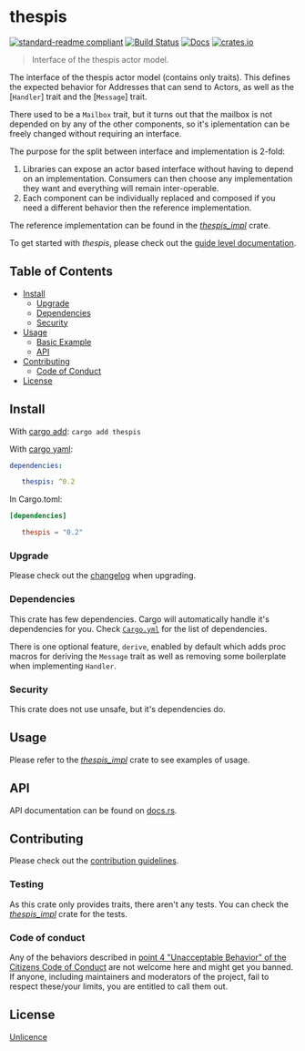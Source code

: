 # thespis

[![standard-readme compliant](https://img.shields.io/badge/readme%20style-standard-brightgreen.svg?style=flat-square)](https://github.com/RichardLitt/standard-readme)
[![Build Status](https://api.travis-ci.org/najamelan/thespis.svg?branch=release)](https://travis-ci.org/najamelan/thespis)
[![Docs](https://docs.rs/thespis/badge.svg)](https://docs.rs/thespis)
[![crates.io](https://img.shields.io/crates/v/thespis.svg)](https://crates.io/crates/thespis)


> Interface of the thespis actor model.

The interface of the thespis actor model (contains only traits). This defines the expected behavior for Addresses that can send to Actors, as well as the [`Handler`] trait and the [`Message`] trait.

There used to be a `Mailbox` trait, but it turns out that the mailbox is not depended on by any of the other components, so it's iplementation can be freely changed without requiring an interface.

The purpose for the split between interface and implementation is 2-fold:
1. Libraries can expose an actor based interface without having to depend on an implementation. Consumers can then choose any implementation they want and everything will remain inter-operable.
2. Each component can be individually replaced and composed if you need a different behavior then the reference implementation.

The reference implementation can be found in the [_thespis_impl_](https://docs.rs/thespis_impl) crate.

To get started with _thespis_, please check out the [guide level documentation](https://thespis-rs.github.io/thespis_guide/).

## Table of Contents

- [Install](#install)
   - [Upgrade](#upgrade)
   - [Dependencies](#dependencies)
   - [Security](#security)
- [Usage](#usage)
   - [Basic Example](#basic-example)
   - [API](#api)
- [Contributing](#contributing)
   - [Code of Conduct](#code-of-conduct)
- [License](#license)


## Install
With [cargo add](https://github.com/killercup/cargo-edit):
`cargo add thespis`

With [cargo yaml](https://gitlab.com/storedbox/cargo-yaml):
```yaml
dependencies:

   thespis: ^0.2
```

In Cargo.toml:
```toml
[dependencies]

   thespis = "0.2"
```

### Upgrade

Please check out the [changelog](https://github.com/thespis-rs/thespis_iface/blob/release/CHANGELOG.md) when upgrading.


### Dependencies

This crate has few dependencies. Cargo will automatically handle it's dependencies for you. Check [`Cargo.yml`](https://github.com/thespis-rs/thespis_iface/blob/release/Cargo.yml) for the list of dependencies.

There is one optional feature, `derive`, enabled by default which adds proc macros for deriving the `Message` trait as well as removing some boilerplate when implementing `Handler`.


### Security

This crate does not use unsafe, but it's dependencies do.


## Usage

Please refer to the [_thespis_impl_](https://github.com/thespis-rs/thespis_impl/blob/release/examples) crate to see examples of usage.

## API

API documentation can be found on [docs.rs](https://docs.rs/thespis).


## Contributing

Please check out the [contribution guidelines](https://github.com/thespis-rs/thespis/blob/release/CONTRIBUTING.md).


### Testing

As this crate only provides traits, there aren't any tests. You can check the [_thespis_impl_](https://github.com/thespis-rs/thespis_impl/blob/release/tests) crate for the tests.

### Code of conduct

Any of the behaviors described in [point 4 "Unacceptable Behavior" of the Citizens Code of Conduct](https://github.com/stumpsyn/policies/blob/master/citizen_code_of_conduct.md#4-unacceptable-behavior) are not welcome here and might get you banned. If anyone, including maintainers and moderators of the project, fail to respect these/your limits, you are entitled to call them out.

## License

[Unlicence](https://unlicense.org/)
